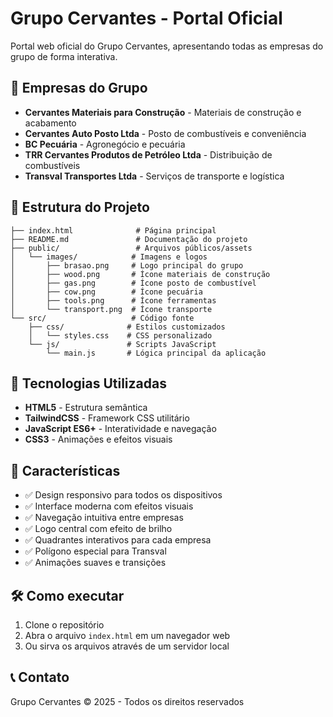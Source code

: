 # Grupo Cervantes - Portal Oficial

Portal web oficial do Grupo Cervantes, apresentando todas as empresas do grupo de forma interativa.

## 🏢 Empresas do Grupo

- **Cervantes Materiais para Construção** - Materiais de construção e acabamento
- **Cervantes Auto Posto Ltda** - Posto de combustíveis e conveniência
- **BC Pecuária** - Agronegócio e pecuária
- **TRR Cervantes Produtos de Petróleo Ltda** - Distribuição de combustíveis
- **Transval Transportes Ltda** - Serviços de transporte e logística

## 📁 Estrutura do Projeto

```
├── index.html              # Página principal
├── README.md               # Documentação do projeto
├── public/                 # Arquivos públicos/assets
│   └── images/            # Imagens e logos
│       ├── brasao.png     # Logo principal do grupo
│       ├── wood.png       # Ícone materiais de construção
│       ├── gas.png        # Ícone posto de combustível
│       ├── cow.png        # Ícone pecuária
│       ├── tools.png      # Ícone ferramentas
│       └── transport.png  # Ícone transporte
└── src/                   # Código fonte
    ├── css/              # Estilos customizados
    │   └── styles.css    # CSS personalizado
    └── js/               # Scripts JavaScript
        └── main.js       # Lógica principal da aplicação
```

## 🚀 Tecnologias Utilizadas

- **HTML5** - Estrutura semântica
- **TailwindCSS** - Framework CSS utilitário
- **JavaScript ES6+** - Interatividade e navegação
- **CSS3** - Animações e efeitos visuais

## 📱 Características

- ✅ Design responsivo para todos os dispositivos
- ✅ Interface moderna com efeitos visuais
- ✅ Navegação intuitiva entre empresas
- ✅ Logo central com efeito de brilho
- ✅ Quadrantes interativos para cada empresa
- ✅ Polígono especial para Transval
- ✅ Animações suaves e transições

## 🛠️ Como executar

1. Clone o repositório
2. Abra o arquivo `index.html` em um navegador web
3. Ou sirva os arquivos através de um servidor local

## 📞 Contato

Grupo Cervantes © 2025 - Todos os direitos reservados
